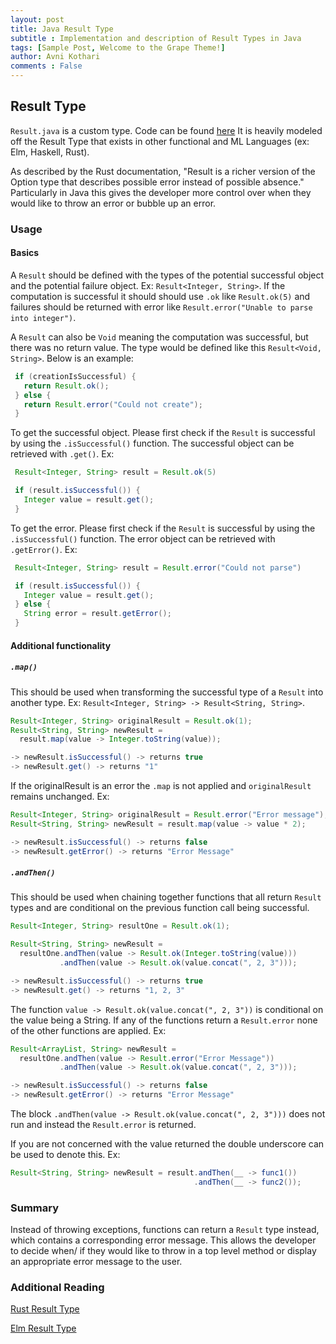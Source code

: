 ```yaml
---
layout: post
title: Java Result Type 
subtitle : Implementation and description of Result Types in Java 
tags: [Sample Post, Welcome to the Grape Theme!]
author: Avni Kothari 
comments : False
---
```

## Result Type

`Result.java` is a custom type. Code can be found [here](https://github.com/avni510/java-result-type/tree/master) It is heavily modeled off the Result Type that exists in other functional and ML Languages (ex: Elm, Haskell, Rust).

As described by the Rust documentation, "Result is a richer version of the Option type that describes possible error instead of possible absence." Particularly in Java this gives the developer more control over when they would like to throw an error or bubble up an error.

### Usage
#### Basics
A `Result` should be defined with the types of the potential successful object and the potential failure object. Ex: `Result<Integer, String>`.  If the computation is successful it should should use `.ok` like `Result.ok(5)` and failures should be returned with error like `Result.error("Unable to parse into integer")`.

A `Result` can also be `Void` meaning the computation was successful, but there was no return value. The type would be defined like this `Result<Void, String>`. Below is an example:

```java
 if (creationIsSuccessful) {
   return Result.ok();
 } else {
   return Result.error("Could not create");
 }
```

To get the successful object. Please first check if the `Result` is successful by using the `.isSuccessful()` function. The successful object can be retrieved with `.get()`. Ex:

```java
 Result<Integer, String> result = Result.ok(5)

 if (result.isSuccessful()) {
   Integer value = result.get();
 }
```
To get the error. Please first check if the `Result` is successful by using the `.isSuccessful()` function. The error object can be retrieved with `.getError()`. Ex:

```java
 Result<Integer, String> result = Result.error("Could not parse")

 if (result.isSuccessful()) {
   Integer value = result.get();
 } else {
   String error = result.getError();
 }
```

#### Additional functionality
##### `.map()`

This should be used when transforming the successful type of a `Result` into another type. Ex: `Result<Integer, String> -> Result<String, String>`.

```java
Result<Integer, String> originalResult = Result.ok(1);
Result<String, String> newResult =
  result.map(value -> Integer.toString(value));

-> newResult.isSuccessful() -> returns true
-> newResult.get() -> returns "1"
```
If the originalResult is an error the `.map` is not applied and `originalResult` remains unchanged. Ex:

```java
Result<Integer, String> originalResult = Result.error("Error message");
Result<String, String> newResult = result.map(value -> value * 2);

-> newResult.isSuccessful() -> returns false
-> newResult.getError() -> returns "Error Message"
```

##### `.andThen()`
This should be used when chaining together functions that all return `Result` types and are conditional on the previous function call being successful.

```java
Result<Integer, String> resultOne = Result.ok(1);

Result<String, String> newResult =
  resultOne.andThen(value -> Result.ok(Integer.toString(value)))
           .andThen(value -> Result.ok(value.concat(", 2, 3")));

-> newResult.isSuccessful() -> returns true
-> newResult.get() -> returns "1, 2, 3"
```
The function `value -> Result.ok(value.concat(", 2, 3"))` is conditional on the value being a String. If any of the functions return a `Result.error` none of the other functions are applied. Ex:

```java
Result<ArrayList, String> newResult =
  resultOne.andThen(value -> Result.error("Error Message"))
           .andThen(value -> Result.ok(value.concat(", 2, 3")));

-> newResult.isSuccessful() -> returns false
-> newResult.getError() -> returns "Error Message"
```
The block `.andThen(value -> Result.ok(value.concat(", 2, 3")))` does not run and instead the `Result.error` is returned.

If you are not concerned with the value returned the double underscore can be used to denote this. Ex:

```java
Result<String, String> newResult = result.andThen(__ -> func1())
                                         .andThen(__ -> func2());
```

### Summary

Instead of throwing exceptions, functions can return a `Result` type instead, which contains a corresponding error message. This allows the developer to decide when/ if they would like to throw in a top level method or display an appropriate error message to the user.

### Additional Reading
[Rust Result Type](https://doc.rust-lang.org/rust-by-example/error/result.html)

[Elm Result Type](https://package.elm-lang.org/packages/elm/core/latest/Result)
